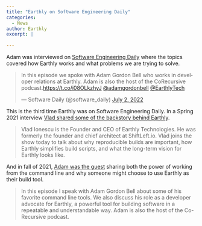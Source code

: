 ```yaml
---
title: "Earthly on Software Engineering Daily"
categories:
  - News
author: Earthly
excerpt: |
    
---
```

Adam was interviewed on [Software Engineering Daily](https://softwareengineeringdaily.com/2022/07/01/earthly-builds-with-adam-gordon-bell/) where the topics covered how Earthly works and what problems we are trying to solve.

<blockquote class="twitter-tweet"><p lang="en" dir="ltr">In this episode we spoke with Adam Gordon Bell who works in developer relations at Earthly. Adam is also the host of the CoRecursive podcast.<a href="https://t.co/i08OLkzhyJ">https://t.co/i08OLkzhyJ</a> <a href="https://twitter.com/adamgordonbell?ref_src=twsrc%5Etfw">@adamgordonbell</a> <a href="https://twitter.com/EarthlyTech?ref_src=twsrc%5Etfw">@EarthlyTech</a></p>&mdash; Software Daily (@software_daily) <a href="https://twitter.com/software_daily/status/1543131939376631810?ref_src=twsrc%5Etfw">July 2, 2022</a></blockquote> <script async src="https://platform.twitter.com/widgets.js" charset="utf-8"></script>

This is the third time Earthly was on Software Engineering Daily. In a Spring 2021 interview [Vlad shared some of the backstory behind Earthly](https://softwareengineeringdaily.com/2021/03/01/earthly-with-vlad-ionescu/).

> Vlad Ionescu is the Founder and CEO of Earthly Technologies. He was formerly the founder and chief architect at ShiftLeft.io. Vlad joins the show today to talk about why reproducible builds are important, how Earthly simplifies build scripts, and what the long-term vision for Earthly looks like.

And in fall of 2021, [Adam was the guest](https://softwareengineeringdaily.com/2021/09/15/earthly-and-cli-productivity-with-adam-gordon-bell/) sharing both the power of working from the command line and why someone might choose to use Earthly as their build tool.

>In this episode I speak with Adam Gordon Bell about some of his favorite command line tools. We also discuss his role as a developer advocate for Earthly, a powerful tool for building software in a repeatable and understandable way. Adam is also the host of the Co-Recursive podcast.

